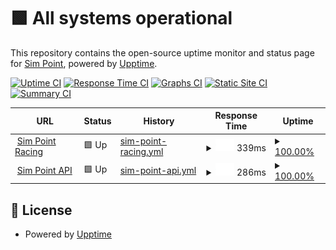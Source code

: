 # <!--live status--> **🟩 All systems operational**

This repository contains the open-source uptime monitor and status page for [Sim Point](https://simpoint.racing), powered by [Upptime](https://github.com/upptime/upptime).

[![Uptime CI](https://github.com/upptime/upptime/workflows/Uptime%20CI/badge.svg)](https://github.com/upptime/upptime/actions?query=workflow%3A%22Uptime+CI%22)
[![Response Time CI](https://github.com/upptime/upptime/workflows/Response%20Time%20CI/badge.svg)](https://github.com/upptime/upptime/actions?query=workflow%3A%22Response+Time+CI%22)
[![Graphs CI](https://github.com/upptime/upptime/workflows/Graphs%20CI/badge.svg)](https://github.com/upptime/upptime/actions?query=workflow%3A%22Graphs+CI%22)
[![Static Site CI](https://github.com/upptime/upptime/workflows/Static%20Site%20CI/badge.svg)](https://github.com/upptime/upptime/actions?query=workflow%3A%22Static+Site+CI%22)
[![Summary CI](https://github.com/upptime/upptime/workflows/Summary%20CI/badge.svg)](https://github.com/upptime/upptime/actions?query=workflow%3A%22Summary+CI%22)

<!--start: status pages-->
<!-- This summary is generated by Upptime (https://github.com/upptime/upptime) -->
<!-- Do not edit this manually, your changes will be overwritten -->
<!-- prettier-ignore -->
| URL | Status | History | Response Time | Uptime |
| --- | ------ | ------- | ------------- | ------ |
| <img alt="" src="https://icons.duckduckgo.com/ip3/simpoint.racing.ico" height="13"> [Sim Point Racing](https://simpoint.racing) | 🟩 Up | [sim-point-racing.yml](https://github.com/simpoint/status/commits/HEAD/history/sim-point-racing.yml) | <details><summary><img alt="Response time graph" src="./graphs/sim-point-racing/response-time-week.png" height="20"> 339ms</summary><br><a href="https://upptime.github.io/upptime/history/sim-point-racing"><img alt="Response time 377" src="https://img.shields.io/endpoint?url=https%3A%2F%2Fraw.githubusercontent.com%2Fsimpoint%2Fstatus%2FHEAD%2Fapi%2Fsim-point-racing%2Fresponse-time.json"></a><br><a href="https://upptime.github.io/upptime/history/sim-point-racing"><img alt="24-hour response time 477" src="https://img.shields.io/endpoint?url=https%3A%2F%2Fraw.githubusercontent.com%2Fsimpoint%2Fstatus%2FHEAD%2Fapi%2Fsim-point-racing%2Fresponse-time-day.json"></a><br><a href="https://upptime.github.io/upptime/history/sim-point-racing"><img alt="7-day response time 339" src="https://img.shields.io/endpoint?url=https%3A%2F%2Fraw.githubusercontent.com%2Fsimpoint%2Fstatus%2FHEAD%2Fapi%2Fsim-point-racing%2Fresponse-time-week.json"></a><br><a href="https://upptime.github.io/upptime/history/sim-point-racing"><img alt="30-day response time 370" src="https://img.shields.io/endpoint?url=https%3A%2F%2Fraw.githubusercontent.com%2Fsimpoint%2Fstatus%2FHEAD%2Fapi%2Fsim-point-racing%2Fresponse-time-month.json"></a><br><a href="https://upptime.github.io/upptime/history/sim-point-racing"><img alt="1-year response time 377" src="https://img.shields.io/endpoint?url=https%3A%2F%2Fraw.githubusercontent.com%2Fsimpoint%2Fstatus%2FHEAD%2Fapi%2Fsim-point-racing%2Fresponse-time-year.json"></a></details> | <details><summary><a href="https://upptime.github.io/upptime/history/sim-point-racing">100.00%</a></summary><a href="https://upptime.github.io/upptime/history/sim-point-racing"><img alt="All-time uptime 100.00%" src="https://img.shields.io/endpoint?url=https%3A%2F%2Fraw.githubusercontent.com%2Fsimpoint%2Fstatus%2FHEAD%2Fapi%2Fsim-point-racing%2Fuptime.json"></a><br><a href="https://upptime.github.io/upptime/history/sim-point-racing"><img alt="24-hour uptime 100.00%" src="https://img.shields.io/endpoint?url=https%3A%2F%2Fraw.githubusercontent.com%2Fsimpoint%2Fstatus%2FHEAD%2Fapi%2Fsim-point-racing%2Fuptime-day.json"></a><br><a href="https://upptime.github.io/upptime/history/sim-point-racing"><img alt="7-day uptime 100.00%" src="https://img.shields.io/endpoint?url=https%3A%2F%2Fraw.githubusercontent.com%2Fsimpoint%2Fstatus%2FHEAD%2Fapi%2Fsim-point-racing%2Fuptime-week.json"></a><br><a href="https://upptime.github.io/upptime/history/sim-point-racing"><img alt="30-day uptime 100.00%" src="https://img.shields.io/endpoint?url=https%3A%2F%2Fraw.githubusercontent.com%2Fsimpoint%2Fstatus%2FHEAD%2Fapi%2Fsim-point-racing%2Fuptime-month.json"></a><br><a href="https://upptime.github.io/upptime/history/sim-point-racing"><img alt="1-year uptime 100.00%" src="https://img.shields.io/endpoint?url=https%3A%2F%2Fraw.githubusercontent.com%2Fsimpoint%2Fstatus%2FHEAD%2Fapi%2Fsim-point-racing%2Fuptime-year.json"></a></details>
| <img alt="" src="https://icons.duckduckgo.com/ip3/api.simpoint.network.ico" height="13"> [Sim Point API](https://api.simpoint.network) | 🟩 Up | [sim-point-api.yml](https://github.com/simpoint/status/commits/HEAD/history/sim-point-api.yml) | <details><summary><img alt="Response time graph" src="./graphs/sim-point-api/response-time-week.png" height="20"> 286ms</summary><br><a href="https://upptime.github.io/upptime/history/sim-point-api"><img alt="Response time 480" src="https://img.shields.io/endpoint?url=https%3A%2F%2Fraw.githubusercontent.com%2Fsimpoint%2Fstatus%2FHEAD%2Fapi%2Fsim-point-api%2Fresponse-time.json"></a><br><a href="https://upptime.github.io/upptime/history/sim-point-api"><img alt="24-hour response time 188" src="https://img.shields.io/endpoint?url=https%3A%2F%2Fraw.githubusercontent.com%2Fsimpoint%2Fstatus%2FHEAD%2Fapi%2Fsim-point-api%2Fresponse-time-day.json"></a><br><a href="https://upptime.github.io/upptime/history/sim-point-api"><img alt="7-day response time 286" src="https://img.shields.io/endpoint?url=https%3A%2F%2Fraw.githubusercontent.com%2Fsimpoint%2Fstatus%2FHEAD%2Fapi%2Fsim-point-api%2Fresponse-time-week.json"></a><br><a href="https://upptime.github.io/upptime/history/sim-point-api"><img alt="30-day response time 209" src="https://img.shields.io/endpoint?url=https%3A%2F%2Fraw.githubusercontent.com%2Fsimpoint%2Fstatus%2FHEAD%2Fapi%2Fsim-point-api%2Fresponse-time-month.json"></a><br><a href="https://upptime.github.io/upptime/history/sim-point-api"><img alt="1-year response time 480" src="https://img.shields.io/endpoint?url=https%3A%2F%2Fraw.githubusercontent.com%2Fsimpoint%2Fstatus%2FHEAD%2Fapi%2Fsim-point-api%2Fresponse-time-year.json"></a></details> | <details><summary><a href="https://upptime.github.io/upptime/history/sim-point-api">100.00%</a></summary><a href="https://upptime.github.io/upptime/history/sim-point-api"><img alt="All-time uptime 96.78%" src="https://img.shields.io/endpoint?url=https%3A%2F%2Fraw.githubusercontent.com%2Fsimpoint%2Fstatus%2FHEAD%2Fapi%2Fsim-point-api%2Fuptime.json"></a><br><a href="https://upptime.github.io/upptime/history/sim-point-api"><img alt="24-hour uptime 100.00%" src="https://img.shields.io/endpoint?url=https%3A%2F%2Fraw.githubusercontent.com%2Fsimpoint%2Fstatus%2FHEAD%2Fapi%2Fsim-point-api%2Fuptime-day.json"></a><br><a href="https://upptime.github.io/upptime/history/sim-point-api"><img alt="7-day uptime 100.00%" src="https://img.shields.io/endpoint?url=https%3A%2F%2Fraw.githubusercontent.com%2Fsimpoint%2Fstatus%2FHEAD%2Fapi%2Fsim-point-api%2Fuptime-week.json"></a><br><a href="https://upptime.github.io/upptime/history/sim-point-api"><img alt="30-day uptime 100.00%" src="https://img.shields.io/endpoint?url=https%3A%2F%2Fraw.githubusercontent.com%2Fsimpoint%2Fstatus%2FHEAD%2Fapi%2Fsim-point-api%2Fuptime-month.json"></a><br><a href="https://upptime.github.io/upptime/history/sim-point-api"><img alt="1-year uptime 96.78%" src="https://img.shields.io/endpoint?url=https%3A%2F%2Fraw.githubusercontent.com%2Fsimpoint%2Fstatus%2FHEAD%2Fapi%2Fsim-point-api%2Fuptime-year.json"></a></details>

<!--end: status pages-->

## 📄 License

- Powered by [Upptime](https://github.com/upptime/upptime)
